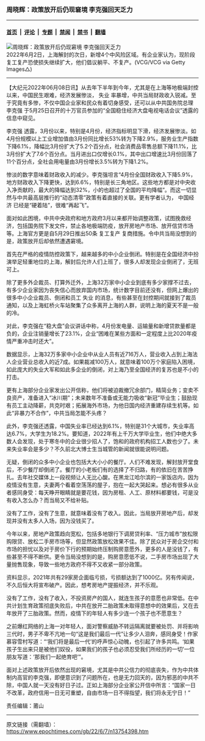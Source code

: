 ### 周晓辉：政策放开后仍现窘境 李克强回天乏力

---

#### [首页](../../../..?n13754398) &nbsp;|&nbsp; [评论](../../../../../epoch-comment?n13754398) &nbsp;|&nbsp; [专题](../../../../../epoch-special?n13754398) &nbsp;|&nbsp; [禁闻](../../../../../epoch-news?n13754398) &nbsp;|&nbsp; [禁书](../../../../../books?n13754398) &nbsp;|&nbsp; [翻墙](https://github.com/gfw-breaker/nogfw/blob/master/README.md?n13754398)


<div><img alt="周晓辉：政策放开后仍现窘境 李克强回天乏力" class="attachment-djy_600_400 size-djy_600_400 wp-post-image" src="https://i.epochtimes.com/assets/uploads/2022/06/id13754417-GettyImages-1400757928-600x400-1.jpg"/>
<div class="caption">
 2022年6月2日，上海解封的次日，新增4个中风险区域。有企业家认为，现阶段复工复产恐使损失继续扩大，他们倡议躺平、不复产。(VCG/VCG via Getty Images△)
</div></div><hr/><div class="post_content" id="artbody" itemprop="articleBody">
 <!-- article content begin -->
 <p>
  【大纪元2022年06月08日讯】从去年下半年到今年，尤其是在上海等地极端封控以来，中国民生艰难，经济发展惨淡，
  <ok href="https://www.epochtimes.com/gb/tag/%E5%A4%B1%E4%B8%9A.html">
   失业
  </ok>
  率暴增，中共当局财政收入锐减。至于究竟有多惨，不仅中国企业家和民众有着切身感受，还可以从中共国务院总理
  <ok href="https://www.epochtimes.com/gb/tag/%E6%9D%8E%E5%85%8B%E5%BC%BA.html">
   李克强
  </ok>
  于5月25日召开的十万官员参加的“全国稳住经济大盘电视电话会议”透露的信息中窥见。
 </p>
 <p>
  <ok href="https://www.epochtimes.com/gb/tag/%E6%9D%8E%E5%85%8B%E5%BC%BA.html">
   李克强
  </ok>
  透露，3月份以来，特别是4月份，经济指标明显下滑，经济发展惨淡。如4月份规模以上工业增加值由3月份同比增长53%转为下降2.9%，服务业生产指数下降6.1%，降幅比3月份扩大了5.2个百分点，社会消费品零售总额下降11.1%，比3月份扩大了7.6个百分点。当月进出口仅增长0.1%，其中出口增速比3月份回落了11个百分点，全社会用电量由3月份增长3.5%转为下降1.2%。
 </p>
 <p>
  惨淡的数字意味着财政收入的减少。李克强坦言“4月份全国财政收入下降5.9%，地方财政收入下降更快，达到6.6%，特别是长三角地区。这些地方都是对中央收入净贡献的，最大的降幅达到32%，小的也超过了全国的平均降幅”。而这一切显然与中共最高层推行的“动态清零”政策有着直接的关联。更有学者认为，
  <ok href="https://www.epochtimes.com/gb/tag/%E4%B8%AD%E5%9B%BD%E7%BB%8F%E6%B5%8E.html">
   中国经济
  </ok>
  已经是“硬着陆”，很难“再起飞”。
 </p>
 <p>
  面对如此困境，中共中央政府和地方政府3月以来都开始调整政策，试图挽救经济，包括国务院下发文件，禁止各地极端防疫，放开房地产市场、放开信贷市场等。上海官方更是自5月29日推出50条
  <ok href="https://www.epochtimes.com/gb/tag/%E5%A4%8D%E5%B7%A5%E5%A4%8D%E4%BA%A7.html">
   复工复产
  </ok>
  复商措施。令中共当局没想到的是，政策放开后却依然遭遇窘境。
 </p>
 <p>
  首先在严格的疫情防控政策下，越来越多的中小企业倒闭。特别是在全国经济中扮演举足轻重地位的上海，解封后允许人们上班了，很多人却发现企业倒闭了，无班可上。
 </p>
 <p>
  除了更多外企裁员、打算外迁外，上海32万家中小企业到底有多少家撑不过去，有多少企业家因为丧失信心而放弃国内市场，统计数字目前还没有，但网上爆出的很多中小企业裁员、倒闭和员工
  <ok href="https://www.epochtimes.com/gb/tag/%E5%A4%B1%E4%B8%9A.html">
   失业
  </ok>
  的消息，有些甚至在封控期间就接到了裁员通知，以及上海虹桥火车站聚集了众多离开上海的人群，说明上海的夏天不是一般的冷。
 </p>
 <p>
  对此，李克强在“稳大盘”会议讲话中称，4月份发电量、运输量和新增贷款量都是负的，企业注销量增长了23.1%，企业“困难在某些方面和一定程度上比2020年疫情严重冲击时还大”。
 </p>
 <p>
  数据显示，上海32万多家中小企业中从业人员有近716万人，营业收入占到上海法人企业营业总收入的近7成。如果裁减100万人，就意味着100万个家庭陷入困境，如此庞大的失业大军和如此多企业的倒闭，对上海乃至全国经济的复苏也是不小的打击。
 </p>
 <p>
  更有上海部分企业家发出公开信称，他们将被迫裁撤冗余部门，精简业务；变卖不良资产，准备进入“冰川期”；未来数年不准备或无能力吸收“新冠”毕业生；鼓励现有员工主动降薪，共克时艰；拓展海外市场，为他日国内经济重建存续生机等。如此“非暴力不合作”，中共当局怎能不头疼？
 </p>
 <p>
  此外，李克强还透露，中国失业率已经达到6.1%，特别是31个大城市，失业率高达6.7%，大学生为18.2%。要知道，2022年有上千万大学毕业生，他们中绝大多数人会发现，处于寒冬中的企业很少招人了，饱和的政府机构招工人数也少了。未来失业率会是多少？不久前北大博士生当城管的新闻就很能说明问题。
 </p>
 <p>
  无疑，倒闭的众多中小企业也包括大大小小的餐厅。人们不难发现，解封放开堂食后，不少餐厅却倒闭了。餐厅的小老板们有的选择了不归路，有的依旧在苦苦挣扎。去年社交媒体上一段视频让人无比心酸。在黑龙江哈尔滨的一家饭店内，因为疫情没有生意，夫妻两个看着空荡荡的屋子，抱在一起大哭起来。想必有很多从业者感同身受：每天睁开眼睛就是要花钱，因为房租、人工、原材料都要钱，可是没有收入怎么办？而当局又不给补贴。
 </p>
 <p>
  没有了工作，没有了生意，就意味着没有了收入。因此，当局放开房地产后，却发现并没有太多人入场，因为没钱买了。
 </p>
 <p>
  今年以来，房地产政策趋向宽松，包括多地银行下调房贷利率、“压力城市”放松限购限贷、放松二手房市场等，但显然政策放松效果不佳。除了民众对于房企交付和市场的担忧以及对于房价下行的预期始终压制购房意愿外，更多的人是没钱了，有些甚至不得不断供。更令当局没想到的是，购房意愿低不说，二手房市场出现了大量抛售现象，导致一些地方政府不得不又收紧一部分政策。
 </p>
 <p>
  资料显示，2021年共有29家房企面临亏损，亏损额达到了1000亿。另有传闻说，不久后恒大将宣布破产。因此，想考房地产提振经济，并不乐观。
 </p>
 <p>
  没有了工作，没有了收入，不投资房产的国人，就连生孩子的意愿也非常低。在中共计划生育政策彻底失败后，中共在放开二胎政策未取得意想中的效果后，又在去年放开了三胎政策。然而，疫情下的年轻人有多少连一个孩子也不愿意生？
 </p>
 <p>
  之前爆红网络的上海一对年轻人，面对警察威胁不转运隔离就要被处罚、并将影响三代时，男子不卑不亢地一句“这是我们最后一代”让多少人泪奔，感同身受！作家慕容雪村写道：“‘我们将是最后一代’的呼声惊心动魄，也引起了许多共鸣。‘如果孩子生出来只是被他们奴役，如果我们的孩子也必须忍受我们所经历的一切’一位朋友写道：‘那我们一起绝育吧’”。
 </p>
 <p>
  面对上述政策放开后依然出现的窘境，尤其是中共公信力的彻底丧失，作为中共体制内高官的李克强，即便意识到了问题所在，也是无力回天的，因为邪恶的中共不除，中国人就一天没有好日子过。正如上海部分企业家公开信中所言：“国家一日不改革，政府信用一日无可重塑，自由市场一日不得指望，我们将永无宁日！”
 </p>
 <p>
  责任编辑：莆山
 </p>
 <!-- article content end -->
 <div id="below_article_ad">
 </div>
</div>


---

原文链接（需翻墙）：https://www.epochtimes.com/gb/22/6/7/n13754398.htm